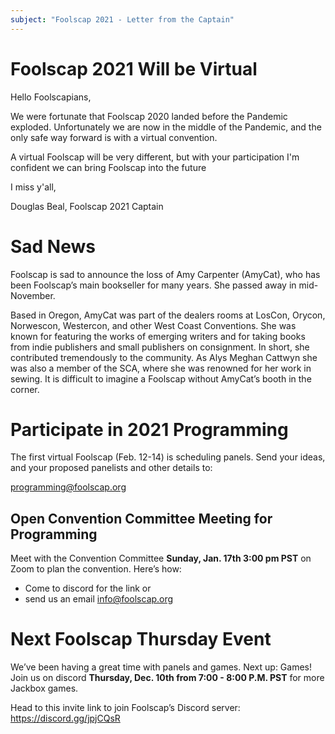 ```yaml
---
subject: "Foolscap 2021 - Letter from the Captain"
---
```


# Foolscap 2021 Will be Virtual
Hello Foolscapians,

We were fortunate that Foolscap 2020 landed before the Pandemic exploded. Unfortunately we are now in the middle of the Pandemic, and the only safe way forward is with a virtual convention.

A virtual Foolscap will be very different, but with your participation I'm confident we can bring Foolscap into the future

I miss y'all,

Douglas Beal, Foolscap 2021 Captain


# Sad News 
Foolscap is sad to announce the loss of Amy Carpenter (AmyCat), who has been Foolscap’s main bookseller for many years. She passed away in mid-November.

Based in Oregon, AmyCat was part of the dealers rooms at LosCon, Orycon, Norwescon, Westercon, and other West Coast Conventions. She was known for featuring the works of emerging writers and for taking books from indie publishers and small publishers on consignment. In short, she contributed tremendously to the community. As Alys Meghan Cattwyn she was also a member of the SCA, where she was renowned for her work in sewing. It is difficult to imagine a Foolscap without AmyCat’s booth in the corner.

# Participate in 2021 Programming
The first virtual Foolscap (Feb. 12-14) is scheduling panels. Send your ideas, and your proposed panelists and other details to:

[programming@foolscap.org](mailto:programming@foolscap.org)

## Open Convention Committee Meeting for Programming
Meet with the Convention Committee **Sunday,  Jan. 17th 3:00 pm PST** on Zoom to plan the convention. Here’s how:

- Come to discord for the link or 
- send us an email [info@foolscap.org](mailto:info@foolscap.org?subject=Request%20to%20Join%20Open%20ConCom%20Meeting) 


# Next Foolscap Thursday Event
We’ve been having a great time with panels and games. Next up: Games! Join us on discord **Thursday, Dec. 10th from 7:00 - 8:00 P.M. PST** for more Jackbox games.

Head to this invite link to join Foolscap’s Discord server:
<https://discord.gg/jpjCQsR>




